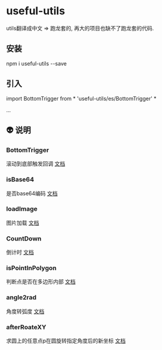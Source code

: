 # useful-utils
utils翻译成中文 => 跑龙套的, 再大的项目也缺不了跑龙套的代码.

## 安装
npm i useful-utils --save

## 引入
import BottomTrigger from * 'useful-utils/es/BottomTrigger' *

...

## :alien: 说明 
### BottomTrigger 
滚动到底部触发回调
[文档](https://github.com/383514580/useful-utils/blob/master/docs/BottomTrigger.md)

### isBase64
是否base64编码
[文档](https://github.com/383514580/useful-utils/blob/master/docs/isBase64.md)

### loadImage
图片加载
[文档](https://github.com/383514580/useful-utils/blob/master/docs/loadImage.md)

### CountDown
倒计时
[文档](https://github.com/383514580/useful-utils/blob/master/docs/CountDown.md)

### isPointInPolygon
判断点是否在多边形内部
[文档](https://github.com/383514580/useful-utils/blob/master/docs/isPointInPolygon.md)

### angle2rad
角度转弧度
[文档](https://github.com/383514580/useful-utils/blob/master/docs/angle2rad.md)

### afterRoateXY
求圆上的任意点p在圆旋转指定角度后的新坐标
[文档](https://github.com/383514580/useful-utils/blob/master/docs/afterRoateXY.md)
